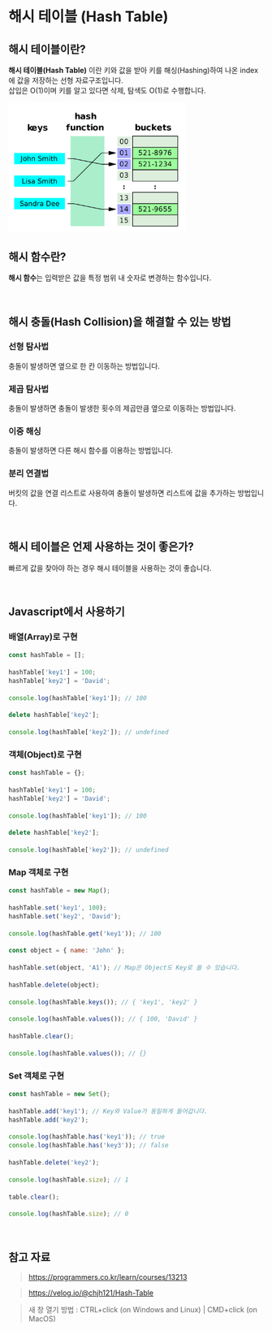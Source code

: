 # 해시 테이블 (Hash Table)

## 해시 테이블이란?

**해시 테이블(Hash Table)** 이란 키와 값을 받아 키를 해싱(Hashing)하여 나온 index에 값을 저장하는 선형 자료구조입니다.  
삽입은 O(1)이며 키를 알고 있다면 삭제, 탐색도 O(1)로 수행합니다.

<img src="../images/CS/hash-table.png" alt="해시 테이블(Hash Table)" width="350px" />

<br />

## 해시 함수란?

**해시 함수**는 입력받은 값을 특정 범위 내 숫자로 변경하는 함수입니다.

<br />

## 해시 충돌(Hash Collision)을 해결할 수 있는 방법

### 선형 탐사법

충돌이 발생하면 옆으로 한 칸 이동하는 방법입니다.

### 제곱 탐사법

충돌이 발생하면 충돌이 발생한 횟수의 제곱만큼 옆으로 이동하는 방법입니다.

### 이중 해싱

충돌이 발생하면 다른 해시 함수를 이용하는 방법입니다.

### 분리 연결법

버킷의 값을 연결 리스트로 사용하여 충돌이 발생하면 리스트에 값을 추가하는 방법입니다.

<br />

## 해시 테이블은 언제 사용하는 것이 좋은가?

빠르게 값을 찾아야 하는 경우 해시 테이블을 사용하는 것이 좋습니다.

<br />

## Javascript에서 사용하기

### 배열(Array)로 구현

```javascript
const hashTable = [];

hashTable['key1'] = 100;
hashTable['key2'] = 'David';

console.log(hashTable['key1']); // 100

delete hashTable['key2'];

console.log(hashTable['key2']); // undefined
```

### 객체(Object)로 구현

```javascript
const hashTable = {};

hashTable['key1'] = 100;
hashTable['key2'] = 'David';

console.log(hashTable['key1']); // 100

delete hashTable['key2'];

console.log(hashTable['key2']); // undefined
```

### Map 객체로 구현

```javascript
const hashTable = new Map();

hashTable.set('key1', 100);
hashTable.set('key2', 'David');

console.log(hashTable.get('key1')); // 100

const object = { name: 'John' };

hashTable.set(object, 'A1'); // Map은 Object도 Key로 쓸 수 있습니다.

hashTable.delete(object);

console.log(hashTable.keys()); // { 'key1', 'key2' }

console.log(hashTable.values()); // { 100, 'David' }

hashTable.clear();

console.log(hashTable.values()); // {}
```

### Set 객체로 구현

```javascript
const hashTable = new Set();

hashTable.add('key1'); // Key와 Value가 동일하게 들어갑니다.
hashTable.add('key2');

console.log(hashTable.has('key1')); // true
console.log(hashTable.has('key3')); // false

hashTable.delete('key2');

console.log(hashTable.size); // 1

table.clear();

console.log(hashTable.size); // 0
```

<br />

## 참고 자료

> https://programmers.co.kr/learn/courses/13213

> https://velog.io/@chjh121/Hash-Table

> 새 창 열기 방법 : CTRL+click (on Windows and Linux) | CMD+click (on MacOS)

